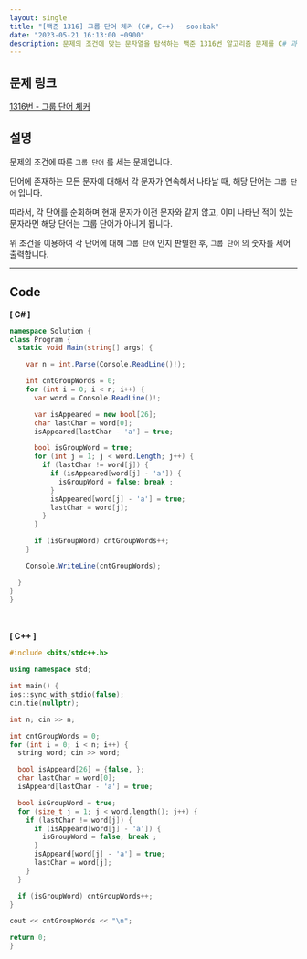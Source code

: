 ```yaml
---
layout: single
title: "[백준 1316] 그룹 단어 체커 (C#, C++) - soo:bak"
date: "2023-05-21 16:13:00 +0900"
description: 문제의 조건에 맞는 문자열을 탐색하는 백준 1316번 알고리즘 문제를 C# 과 C++ 로 풀이 및 해설
---
```


## 문제 링크
  [1316번 - 그룹 단어 체커](https://www.acmicpc.net/problem/1316)

## 설명
문제의 조건에 따른 `그룹 단어` 를 세는 문제입니다. <br>

단어에 존재하는 모든 문자에 대해서 각 문자가 연속해서 나타날 때, 해당 단어는 `그룹 단어` 입니다. <br>

따라서, 각 단어를 순회하며 현재 문자가 이전 문자와 같지 않고, 이미 나타난 적이 있는 문자라면 해당 단어는 그룹 단어가 아니게 됩니다. <br>

위 조건을 이용하여 각 단어에 대해 `그룹 단어` 인지 판별한 후, `그룹 단어` 의 숫자를 세어 출력합니다. <br>

- - -

## Code
<b>[ C# ] </b>
<br>

  ```c#
namespace Solution {
  class Program {
    static void Main(string[] args) {

      var n = int.Parse(Console.ReadLine()!);

      int cntGroupWords = 0;
      for (int i = 0; i < n; i++) {
        var word = Console.ReadLine()!;

        var isAppeared = new bool[26];
        char lastChar = word[0];
        isAppeared[lastChar - 'a'] = true;

        bool isGroupWord = true;
        for (int j = 1; j < word.Length; j++) {
          if (lastChar != word[j]) {
            if (isAppeared[word[j] - 'a']) {
              isGroupWord = false; break ;
            }
            isAppeared[word[j] - 'a'] = true;
            lastChar = word[j];
          }
        }

        if (isGroupWord) cntGroupWords++;
      }

      Console.WriteLine(cntGroupWords);

    }
  }
}
  ```
<br><br>
<b>[ C++ ] </b>
<br>

  ```c++
#include <bits/stdc++.h>

using namespace std;

int main() {
  ios::sync_with_stdio(false);
  cin.tie(nullptr);

  int n; cin >> n;

  int cntGroupWords = 0;
  for (int i = 0; i < n; i++) {
    string word; cin >> word;

    bool isAppeard[26] = {false, };
    char lastChar = word[0];
    isAppeard[lastChar - 'a'] = true;

    bool isGroupWord = true;
    for (size_t j = 1; j < word.length(); j++) {
      if (lastChar != word[j]) {
        if (isAppeard[word[j] - 'a']) {
          isGroupWord = false; break ;
        }
        isAppeard[word[j] - 'a'] = true;
        lastChar = word[j];
      }
    }

    if (isGroupWord) cntGroupWords++;
  }

  cout << cntGroupWords << "\n";

  return 0;
}
  ```
